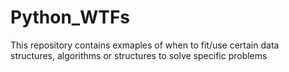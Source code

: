# Python_WTFs
This repository contains exmaples of when to fit/use certain data structures, algorithms or structures to solve specific problems
